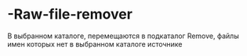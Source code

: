 # -Raw-file-remover
В выбранном каталоге, перемещаются в подкаталог Remove, файлы имен которых нет в выбранном каталоге источнике
